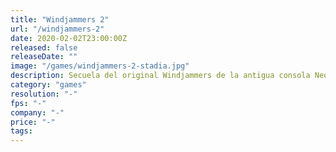 ```yaml
---
title: "Windjammers 2"
url: "/windjammers-2"
date: 2020-02-02T23:00:00Z
released: false
releaseDate: ""
image: "/games/windjammers-2-stadia.jpg"
description: Secuela del original Windjammers de la antigua consola Neo Geo. Revive de nuevo la esencia de este juego de deportes futuristas con la misma jugabilidad pero con gráficos renovados y en alta definición.
category: "games"
resolution: "-"
fps: "-"
company: "-"
price: "-"
tags:
---
```

